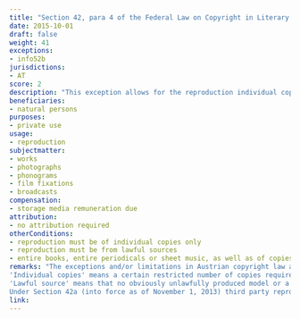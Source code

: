 ```yaml
---
title: "Section 42, para 4 of the Federal Law on Copyright in Literary and Artistic Works and Related Rights"
date: 2015-10-01
draft: false
weight: 41
exceptions:
- info52b
jurisdictions:
- AT
score: 2
description: "This exception allows for the reproduction individual copies of a work by a natural person for private use and not for direct or indirect commercial purposes. Reproduction made using an unlawful source or for the purpose of making the work accessible to the public does not fall under this exemption." 
beneficiaries:
- natural persons
purposes: 
- private use
usage:
- reproduction 
subjectmatter:
- works
- photographs
- phonograms
- film fixations
- broadcasts
compensation:
- storage media remuneration due
attribution: 
- no attribution required
otherConditions: 
- reproduction must be of individual copies only
- reproduction must be from lawful sources
- entire books, entire periodicals or sheet music, as well as of copies thereof must not be reproduces, unless copies are made by way of transcription or books and periodicals are unpublished or out-of-print.
remarks: "The exceptions and/or limitations in Austrian copyright law are formulated as 'free uses' of works and other subject matter. The personal use exception applies to photographs (§68(7)), performances (§71(1)), phonograms (§76(4)), broadcasts (§76a(3)). As per Section 40d (1), Section 42 does not apply to computer programs and under Section 40h (1), it does not apply to database works. However, any natural person may make individual copies of a database work, the elements of which are not individually accessible by electronic means, for private use and neither for direct nor indirect commercial purposes.<br /><br />
'Individual copies' means a certain restricted number of copies required by the nature and purpose of the 'own use'. The exact number is unclear both in cases of 'own' use and 'personal' use (see OGH 4 Ob 94/92 – Null-Nummer II) and must be established on a case-by-case basis.<br /><br />
'Lawful source' means that no obviously unlawfully produced model or a model which has been unlawfully made available to the public has been used for copying.<br /><br />
Under Section 42a (into force as of November 1, 2013) third party reproduction is also permitted by digital means against remuneration."
link: 
---
```

